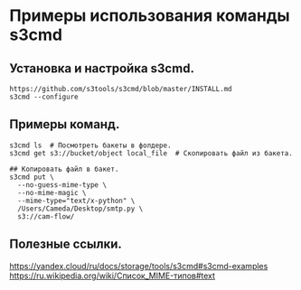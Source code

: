# Примеры использования команды s3cmd

## Установка и настройка s3cmd.
```
https://github.com/s3tools/s3cmd/blob/master/INSTALL.md
s3cmd --configure
```

## Примеры команд.
```
s3cmd ls  # Посмотреть бакеты в фолдере.
s3cmd get s3://bucket/object local_file  # Скопировать файл из бакета.

## Копировать файл в бакет.
s3cmd put \
  --no-guess-mime-type \
  --no-mime-magic \
  --mime-type="text/x-python" \
  /Users/Cameda/Desktop/smtp.py \
  s3://cam-flow/
```

## Полезные ссылки.
https://yandex.cloud/ru/docs/storage/tools/s3cmd#s3cmd-examples
https://ru.wikipedia.org/wiki/Список_MIME-типов#text
